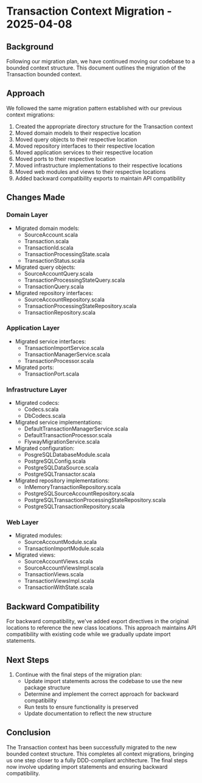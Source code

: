 # Transaction Context Migration - 2025-04-08

## Background

Following our migration plan, we have continued moving our codebase to a bounded context structure. This document outlines the migration of the Transaction bounded context.

## Approach

We followed the same migration pattern established with our previous context migrations:

1. Created the appropriate directory structure for the Transaction context
2. Moved domain models to their respective location
3. Moved query objects to their respective location
4. Moved repository interfaces to their respective location
5. Moved application services to their respective location
6. Moved ports to their respective location
7. Moved infrastructure implementations to their respective locations
8. Moved web modules and views to their respective locations
9. Added backward compatibility exports to maintain API compatibility

## Changes Made

### Domain Layer
- Migrated domain models:
  - SourceAccount.scala
  - Transaction.scala
  - TransactionId.scala
  - TransactionProcessingState.scala
  - TransactionStatus.scala
- Migrated query objects:
  - SourceAccountQuery.scala
  - TransactionProcessingStateQuery.scala
  - TransactionQuery.scala
- Migrated repository interfaces:
  - SourceAccountRepository.scala
  - TransactionProcessingStateRepository.scala
  - TransactionRepository.scala

### Application Layer
- Migrated service interfaces:
  - TransactionImportService.scala
  - TransactionManagerService.scala
  - TransactionProcessor.scala
- Migrated ports:
  - TransactionPort.scala

### Infrastructure Layer
- Migrated codecs:
  - Codecs.scala
  - DbCodecs.scala
- Migrated service implementations:
  - DefaultTransactionManagerService.scala
  - DefaultTransactionProcessor.scala
  - FlywayMigrationService.scala
- Migrated configuration:
  - PosgreSQLDatabaseModule.scala
  - PostgreSQLConfig.scala
  - PostgreSQLDataSource.scala
  - PostgreSQLTransactor.scala
- Migrated repository implementations:
  - InMemoryTransactionRepository.scala
  - PostgreSQLSourceAccountRepository.scala
  - PostgreSQLTransactionProcessingStateRepository.scala
  - PostgreSQLTransactionRepository.scala

### Web Layer
- Migrated modules:
  - SourceAccountModule.scala
  - TransactionImportModule.scala
- Migrated views:
  - SourceAccountViews.scala
  - SourceAccountViewsImpl.scala
  - TransactionViews.scala
  - TransactionViewsImpl.scala
  - TransactionWithState.scala

## Backward Compatibility

For backward compatibility, we've added export directives in the original locations to reference the new class locations. This approach maintains API compatibility with existing code while we gradually update import statements.

## Next Steps

1. Continue with the final steps of the migration plan:
   - Update import statements across the codebase to use the new package structure
   - Determine and implement the correct approach for backward compatibility
   - Run tests to ensure functionality is preserved
   - Update documentation to reflect the new structure

## Conclusion

The Transaction context has been successfully migrated to the new bounded context structure. This completes all context migrations, bringing us one step closer to a fully DDD-compliant architecture. The final steps now involve updating import statements and ensuring backward compatibility.